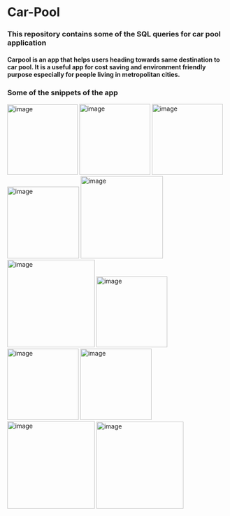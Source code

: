 # Car-Pool
### This repository contains some of the SQL queries for car pool application
#### Carpool is an app that helps users heading towards same destination to car pool. It is a useful app for cost saving and environment friendly purpose especially for people living in metropolitan cities.


### Some of the snippets of the app
<img width="161" alt="image" src="https://github.com/NandiniMehta0603/Car-Pool/assets/84312981/69b27125-df78-4dc9-92ca-fbb178a90fbc">
<img width="162" alt="image" src="https://github.com/NandiniMehta0603/Car-Pool/assets/84312981/eca5f96c-75c3-49c6-8004-889174120a9b">
<img width="162" alt="image" src="https://github.com/NandiniMehta0603/Car-Pool/assets/84312981/aa413df4-1532-40d5-8e76-c80d0e4e2bbe">
<img width="164" alt="image" src="https://github.com/NandiniMehta0603/Car-Pool/assets/84312981/0d026ee5-e523-4294-9e54-84c98933a599">
<img width="188" alt="image" src="https://github.com/NandiniMehta0603/Car-Pool/assets/84312981/02efc4e3-ffe7-4048-b46e-ad21b53fdd77">
<img width="200" alt="image" src="https://github.com/NandiniMehta0603/Car-Pool/assets/84312981/4e4f2196-ee0e-4245-9202-cfa688345cd3">
<img width="162" alt="image" src="https://github.com/NandiniMehta0603/Car-Pool/assets/84312981/5afd1e58-bca5-44ce-8da9-faf341f91679">
<img width="163" alt="image" src="https://github.com/NandiniMehta0603/Car-Pool/assets/84312981/3e993985-e268-46fd-b740-aeb4a40744b7">
<img width="163" alt="image" src="https://github.com/NandiniMehta0603/Car-Pool/assets/84312981/6b9245e3-0d97-4d6d-9cec-59f2c47794e5">
<img width="200" alt="image" src="https://github.com/NandiniMehta0603/Car-Pool/assets/84312981/267929ef-29ce-4d32-a639-e79c86ace03e">
<img width="199" alt="image" src="https://github.com/NandiniMehta0603/Car-Pool/assets/84312981/69e3926d-77b7-4305-b69c-8f75311da21f">









